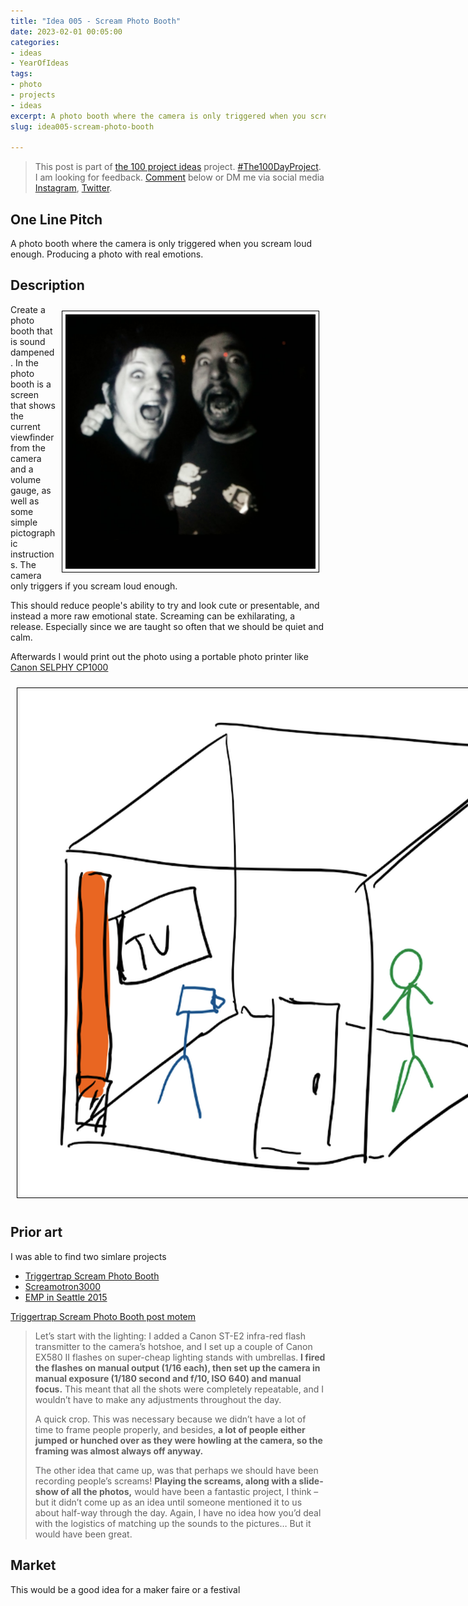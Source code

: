 ```yaml
---
title: "Idea 005 - Scream Photo Booth"
date: 2023-02-01 00:05:00
categories:
- ideas
- YearOfIdeas
tags:
- photo
- projects
- ideas
excerpt: A photo booth where the camera is only triggered when you scream loud enough. Producing a photo with real emotions
slug: idea005-scream-photo-booth

---
```


> This post is part of [the 100 project ideas](/projects/2023-100-ideas/) project. [#The100DayProject](https://www.the100dayproject.org/). I am looking for feedback. <a href='#utterances-comments'>Comment</a> below or DM me via social media <a href="https://instagram.com/funvill" rel="nofollow noopener noreferrer"><i class="fab fa-fw fa-instagram" aria-hidden="true"></i><span class="label">Instagram</span></a>, <a href="https://twitter.com/funvill" rel="nofollow noopener noreferrer"><i class="fab fa-fw fa-twitter" aria-hidden="true"></i><span class="label">Twitter</span></a>.

## One Line Pitch

A photo booth where the camera is only triggered when you scream loud enough. Producing a photo with real emotions.

## Description

<img src="/public/uploads/2023/screeming.png" alt="Screaming" style="float: right; margin: 10px; max-width: 400px; border: 1px solid black; padding: 5px"/>Create a photo booth that is sound dampened. In the photo booth is a screen that shows the current viewfinder from the camera and a volume gauge, as well as some simple pictographic instructions. The camera only triggers if you scream loud enough.

This should reduce people's ability to try and look cute or presentable, and instead a more raw emotional state. Screaming can be exhilarating, a release. Especially since we are taught so often that we should be quiet and calm.

Afterwards I would print out the photo using a portable photo printer like [Canon SELPHY CP1000](https://en.canon-me.com/for_home/product_finder/printers/direct_photo/selphy_cp1000/)

<img src="/public/uploads/2023/scream-photo-booth-drawing.png" alt="scream-photo-booth-drawing" style="margin: 10px; max-width: 900px; border: 1px solid black; padding: 5px"/>

## Prior art

I was able to find two simlare projects

- [Triggertrap Scream Photo Booth](https://tethertools.com/blog/create-a-wild-and-unique-event-experience-with-a-scream-photo-booth/)
- [Screamotron3000](https://petapixel.com/2012/06/13/scream-portraits-shot-using-a-photo-booth-triggered-by-sound/)
- [EMP in Seattle 2015](https://www.instagram.com/explore/tags/screambooth/)

[Triggertrap Scream Photo Booth post motem](https://www.diyphotography.net/how-build-scream-triggered-photobooth/)

> Let’s start with the lighting: I added a Canon ST-E2 infra-red flash transmitter to the camera’s hotshoe, and I set up a couple of Canon EX580 II flashes on super-cheap lighting stands with umbrellas. **I fired the flashes on manual output (1/16 each), then set up the camera in manual exposure (1/180 second and f/10, ISO 640) and manual focus.** This meant that all the shots were completely repeatable, and I wouldn’t have to make any adjustments throughout the day.
>
> A quick crop. This was necessary because we didn’t have a lot of time to frame people properly, and besides, **a lot of people either jumped or hunched over as they were howling at the camera, so the framing was almost always off anyway.**
>
> The other idea that came up, was that perhaps we should have been recording people’s screams! **Playing the screams, along with a slide-show of all the photos,** would have been a fantastic project, I think – but it didn’t come up as an idea until someone mentioned it to us about half-way through the day. Again, I have no idea how you’d deal with the logistics of matching up the sounds to the pictures… But it would have been great.
>

## Market

This would be a good idea for a maker faire or a festival
